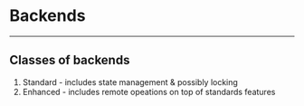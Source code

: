 # Backends

---

## Classes of backends
1. Standard - includes state management & possibly locking
2. Enhanced - includes remote opeations on top of standards features
